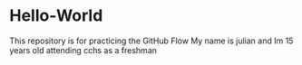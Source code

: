 # Hello-World
This repository is for practicing the GitHub Flow
My name is julian and Im 15 years old attending cchs as a freshman
